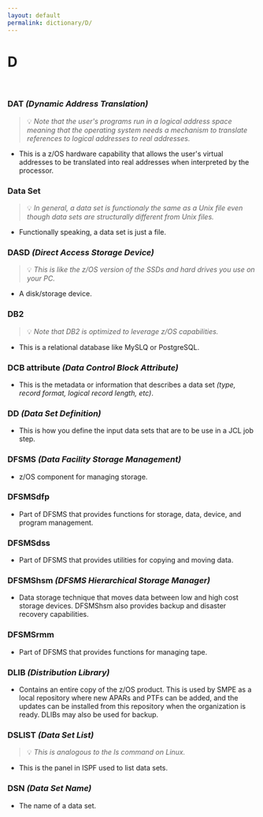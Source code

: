 ```yaml
---
layout: default
permalink: dictionary/D/
---
```


# D

&nbsp;

### DAT *(Dynamic Address Translation)*
> 💡 _Note that the user's programs run in a logical address space meaning that the operating system needs a mechanism to translate references to logical addresses to real addresses._

* This is a z/OS hardware capability that allows the user's virtual addresses to be translated into real addresses when interpreted by the processor.

### Data Set
> 💡 _In general, a data set is functionaly the same as a Unix file even though data sets are structurally different from Unix files._

* Functionally speaking, a data set is just a file.

### DASD *(Direct Access Storage Device)*
> 💡 _This is like the z/OS version of the SSDs and hard drives you use on your PC._

* A disk/storage device.

### DB2
> 💡 _Note that DB2 is optimized to leverage z/OS capabilities._

* This is a relational database like MySLQ or PostgreSQL.

### DCB attribute *(Data Control Block Attribute)*
* This is the metadata or information that describes a data set *(type, record format, logical record length, etc)*.

### DD *(Data Set Definition)*
* This is how you define the input data sets that are to be use in a JCL job step.

### DFSMS *(Data Facility Storage Management)*
* z/OS component for managing storage.

### DFSMSdfp
* Part of DFSMS that provides functions for storage, data, device, and program management.

### DFSMSdss
* Part of DFSMS that provides utilities for copying and moving data.

### DFSMShsm *(DFSMS Hierarchical Storage Manager)*
* Data storage technique that moves data between low and high cost storage devices. DFSMShsm also provides backup and disaster recovery capabilities.

### DFSMSrmm 
* Part of DFSMS that provides functions for managing tape.

### DLIB *(Distribution Library)*
* Contains an entire copy of the z/OS product. This is used by SMPE as a local repository where new APARs and PTFs can be added, and the updates can be installed from this repository when the organization is ready. DLIBs may also be used for backup.

### DSLIST *(Data Set List)*
> 💡 _This is analogous to the ls command on Linux._

* This is the panel in ISPF used to list data sets.

### DSN *(Data Set Name)*
* The name of a data set.